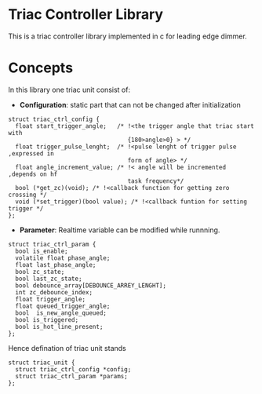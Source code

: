 # Triac Controller Library
This is a triac controller library implemented in c for leading edge dimmer.

# Concepts
In this library one triac unit consist of:
- **Configuration**: static part that can not be changed after initialization
```
struct triac_ctrl_config {
  float start_trigger_angle;   /* !<the trigger angle that triac start with
                                  {180>angle>0} > */
  float trigger_pulse_lenght;  /* !<pulse lenght of trigger pulse ,expressed in
                                  form of angle> */
  float angle_increment_value; /* !< angle will be incremented ,depends on hf
                                  task frequency*/
  bool (*get_zc)(void); /* !<callback function for getting zero crossing */
  void (*set_trigger)(bool value); /* !<callback funtion for setting trigger */
};
```
- **Parameter**: Realtime variable can be modified while runnning.
```
struct triac_ctrl_param {
  bool is_enable;
  volatile float phase_angle;
  float last_phase_angle;
  bool zc_state;
  bool last_zc_state;
  bool debounce_array[DEBOUNCE_ARREY_LENGHT];
  int zc_debounce_index;
  float trigger_angle;
  float queued_trigger_angle;
  bool  is_new_angle_queued;
  bool is_triggered;
  bool is_hot_line_present;
};
```
Hence defination of triac unit stands
```
struct triac_unit {
  struct triac_ctrl_config *config;
  struct triac_ctrl_param *params;
};
```
